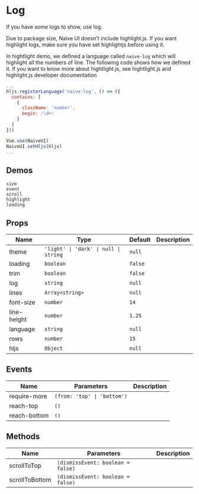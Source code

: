 # Log
<!--single-column-->
If you have some logs to show, use log.

<n-alert title="Note" type="warning" style="margin-bottom: 16px;">
  Due to package size, Naive UI doesn't include highlight.js. If you want highlight logs, make sure you have set highlightjs before using it.
</n-alert>

In hightlight demo, we defined a language called `naive-log` which will highlight all the numbers of line. The following code shows how we defined it. If you want to know more about hightlight.js, see <n-a href="https://highlightjs.org/">hightlight.js</n-a> and <n-a href="https://highlightjs.readthedocs.io/en/latest/index.html">highlight.js developer documentation</n-a>
```js
...
hljs.registerLanguage('naive-log', () => ({
  contains: [
    {
      className: 'number',
      begin: /\d+/
    }
  ]
}))

Vue.use(NaiveUI)
NaiveUI.setHljs(hljs)
...
```


## Demos
```demo
size
event
scroll
highlight
loading
```

## Props
|Name|Type|Default|Description|
|-|-|-|-|
|theme|`'light' \| 'dark' \| null \| string`|`null`||
|loading|`boolean`|`false`||
|trim|`boolean`|`false`||
|log|`string`|`null`||
|lines|`Array<string>`|`null`||
|font-size|`number`|`14`||
|line-height|`number`|`1.25`||
|language|`string`|`null`||
|rows|`number`|`15`||
|hljs|`Object`|`null`||

## Events
|Name|Parameters|Description|
|-|-|-|
|require-more|`(from: 'top' \| 'bottom')`||
|reach-top|`()`|
|reach-bottom|`()`|

## Methods
|Name|Parameters|Description|
|-|-|-|
|scrollToTop|`(dismissEvent: boolean = false)`||
|scrollToBottom|`(dismissEvent: boolean = false)`||